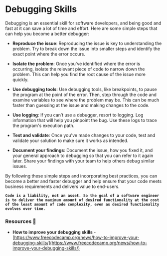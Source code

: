 # Debugging Skills

Debugging is an essential skill for software developers, and being good and fast at it can save a lot of time and effort. Here are some simple steps that can help you become a better debugger:

- **Reproduce the issue**: Reproducing the issue is key to understanding the problem. Try to break down the issue into smaller steps and identify the exact point where the error occurs.

- **Isolate the problem**: Once you've identified where the error is occurring, isolate the relevant piece of code to narrow down the problem. This can help you find the root cause of the issue more quickly.

- **Use debugging tools**: Use debugging tools, like breakpoints, to pause the program at the point of the error. Then, step through the code and examine variables to see where the problem may be. This can be much faster than guessing at the issue and making changes to the code.

- **Use logging**: If you can’t use a debugger, resort to logging. Log information that will help you pinpoint the bug. Use these logs to trace the program's execution path.

- **Test and validate**: Once you've made changes to your code, test and validate your solution to make sure it works as intended.

- **Document your findings**: Document the issue, how you fixed it, and your general approach to debugging so that you can refer to it again later. Share your findings with your team to help others debug similar issues.

By following these simple steps and incorporating best practices, you can become a better and faster debugger and help ensure that your code meets business requirements and delivers value to end-users.


**```Code is a liability, not an asset. So the goal of a software engineer is to deliver the maximum amount of desired functionality at the cost of the least amount of code complexity, even as desired functionality evolves over time.```**

### Resources :book:

- **How to improve your debugging skills** - [https://www.freecodecamp.org/news/how-to-improve-your-debugging-skills/](https://www.freecodecamp.org/news/how-to-improve-your-debugging-skills/)
